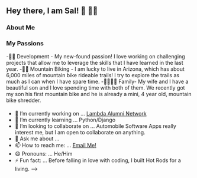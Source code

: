 ## Hey there, I am Sal! 👋 👨‍💻

### About Me
 


### My Passions
-👨‍💻 Development - My new-found passion! I love working on challenging projects that allow me to leverage the skills that I have learned in the last year. 
-🚵‍♂️ Mountain Biking - I am lucky to live in Arizona, which has about 6,000 miles of mountain bike rideable trails! I try to explore the trails as much as I can when I have spare time. 
-👨‍👩‍👧‍👦 Family- My wife and I have a beautiful son and I love spending time with both of them. We recently got my son his first mountain bike and he is already a mini, 4 year old, mountain bike shredder. 

####  


- 🔭 I’m currently working on ... [Lambda Alumni Network](https://github.com/Lambda-School-Labs/lan-fe-a)
- 🌱 I’m currently learning ... Python/Django
- 👯 I’m looking to collaborate on ... Automobile Software Apps really interest me, but I am open to collaborate on anything. 
- 💬 Ask me about ... 
- 📫 How to reach me: ... [Email Me!](mailto:sal.zamora480@gmail.com)
- 😄 Pronouns: ... He/Him
- ⚡ Fun fact: ... Before falling in love with coding, I built Hot Rods for a living. 
-->
